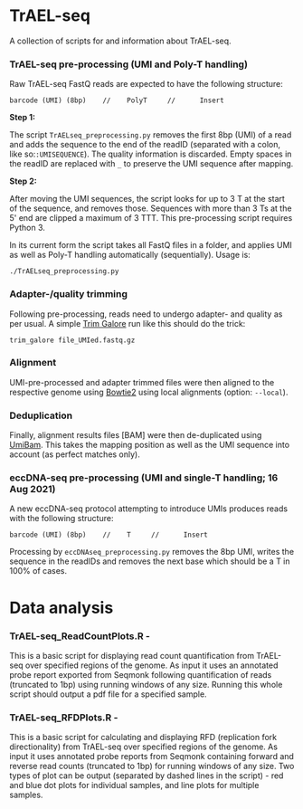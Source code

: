 # TrAEL-seq

A collection of scripts for and information about TrAEL-seq. 

### TrAEL-seq pre-processing (UMI and Poly-T handling)

Raw TrAEL-seq FastQ reads are expected to have the following structure:

```
barcode (UMI) (8bp)    //    PolyT     //      Insert
```

**Step 1:**

The script `TrAELseq_preprocessing.py` removes the first 8bp (UMI) of a read and adds the sequence to the end of the readID (separated with a colon, like so:`:UMISEQUENCE`). The quality information is discarded. Empty spaces in the readID are replaced with `_` to preserve the UMI sequence after mapping.

**Step 2:**

After moving the UMI sequences, the script looks for up to 3 T at the start of the sequence, and removes those. Sequences with more than 3 Ts at the 5' end are clipped a maximum of 3 TTT. This pre-processing script requires Python 3.

In its current form the script takes all FastQ files in a folder, and applies UMI as well as Poly-T handling automatically (sequentially). Usage is:

```
./TrAELseq_preprocessing.py
```
### Adapter-/quality trimming

Following pre-processing, reads need to undergo adapter- and quality as per usual. A simple [Trim Galore](https://github.com/FelixKrueger/TrimGalore) run like this should do the trick:

```
trim_galore file_UMIed.fastq.gz
```

### Alignment

UMI-pre-processed and adapter trimmed files were then aligned to the respective genome using [Bowtie2](http://bowtie-bio.sourceforge.net/bowtie2/index.shtml) using local alignments (option: `--local`).

### Deduplication

Finally, alignment results files [BAM] were then de-duplicated using [UmiBam](https://github.com/FelixKrueger/Umi-Grinder). This takes the mapping position as well as the UMI sequence into account (as perfect matches only).


### eccDNA-seq pre-processing (UMI and single-T handling; 16 Aug 2021)

A new eccDNA-seq protocol attempting to introduce UMIs produces reads with the following structure:

```
barcode (UMI) (8bp)    //    T     //      Insert
```

Processing by `eccDNAseq_preprocessing.py` removes the 8bp UMI, writes the sequence in the readIDs and removes the next base which should be a T in 100% of cases.


# Data analysis

### TrAEL-seq_ReadCountPlots.R - 

This is a basic script for displaying read count quantification from TrAEL-seq over specified regions of the genome. As input it uses an annotated probe report exported from Seqmonk following quantification of reads (truncated to 1bp) using running windows of any size. Running this whole script should output a pdf file for a specified sample.

### TrAEL-seq_RFDPlots.R - 

This is a basic script for calculating and displaying RFD (replication fork directionality) from TrAEL-seq over specified regions of the genome. As input it uses annotated probe reports from Seqmonk containing forward and reverse read counts (truncated to 1bp) for running windows of any size. Two types of plot can be output (separated by dashed lines in the script) - red and blue dot plots for individual samples, and line plots for multiple samples. 



